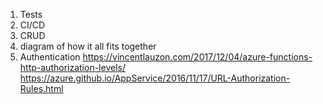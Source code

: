 1. Tests
2. CI/CD
3. CRUD
4. diagram of how it all fits together
5. Authentication
	https://vincentlauzon.com/2017/12/04/azure-functions-http-authorization-levels/
	https://azure.github.io/AppService/2016/11/17/URL-Authorization-Rules.html